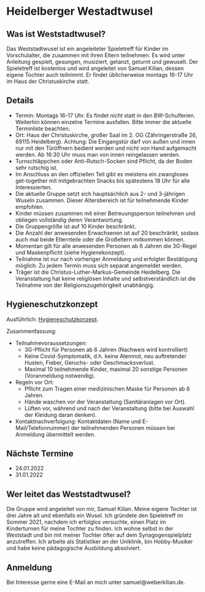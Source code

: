 # Heidelberger Westadtwusel
## Was ist Weststadtwusel?
Das Weststadtwusel ist ein angeleiteter Spieletreff für Kinder im Vorschulalter, die zusammen mit ihren Eltern teilnehmen. Es wird unter Anleitung gespielt, gesungen, musiziert, getanzt, geturnt und gewuselt. Der Spieletreff ist kostenlos und wird angeleitet von Samuel Kilian, dessen eigene Tochter auch teilnimmt. Er findet üblicherweise montags 16-17 Uhr im Haus der Christuskirche statt.

## Details
* Termin: Montags 16-17 Uhr. Es findet *nicht* statt in den BW-Schulferien. Weiterhin können einzelne Termine ausfallen. Bitte immer die aktuelle Terminliste beachten.
* Ort: Haus der Christuskirche, großer Saal im 2. OG (Zähringerstraße 26, 69115 Heidelberg). Achtung: Die Eingangstür darf von außen und innen nur mit den Türöffnern bedient werden und nicht von Hand aufgemacht werden. Ab 16:30 Uhr muss man von innen reingelassen werden.
* Turnschläppchen oder Anti-Rutsch-Socken sind Pflicht, da der Boden sehr rutschig ist.
* Im Anschluss an den offiziellen Teil gibt es meistens ein zwangloses get-together mit mitgebrachten Snacks bis spätestens 18 Uhr für alle Interessierten.
* Die aktuelle Gruppe setzt sich hauptsächlich aus 2- und 3-jährigen Wuseln zusammen. Dieser Altersbereich ist für teilnehmende Kinder empfohlen.
* Kinder müssen zusammen mit einer Betreuungsperson teilnehmen und obliegen vollständig deren Verantwortung.
* Die Gruppengröße ist auf 10 Kinder beschränkt.
* Die Anzahl der anwesenden Erwachsenen ist auf 20 beschränkt, sodass auch mal beide Elternteile oder die Großeltern mitkommen können.
* Momentan gilt für alle anwesenden Personen ab 6 Jahren die 3G-Regel und Maskenpflicht (siehe Hygienekonzept).
* Teilnahme ist nur nach vorheriger Anmeldung und erfolgter Bestätigung möglich. Zu jedem Termin muss sich separat angemeldet werden.
* Träger ist die Christus-Luther-Markus-Gemeinde Heidelberg. Die Veranstaltung hat keine religiösen Inhalte und selbstverständlich ist die Teilnahme von der Religionszugehörigkeit unabhängig.

## Hygieneschutzkonzept
Ausführlich: [Hygieneschutzkonzept](https://muelsak.github.io/weststadtwusel/hygieneschutzkonzept).

Zusammenfassung:
* Teilnahmevoraussetzungen:
  * 3G-Pflicht für Personen ab 6 Jahren (Nachweis wird kontrolliert)
  * Keine Covid-Symptomatik, d.h. keine Atemnot, neu auftretender Husten, Fieber, Geruchs- oder Geschmacksverlust.
  * Maximal 10 teilnehmende Kinder, maximal 20 sonstige Personen (Voranmeldung notwendig).
* Regeln vor Ort:
  * Pflicht zum Tragen einer medizinischen Maske für Personen ab 6 Jahren.
  * Hände waschen vor der Veranstaltung (Sanitäranlagen vor Ort).
  * Lüften vor, während und nach der Veranstaltung (bitte bei Auswahl der Kleidung daran denken).
* Kontaktnachverfolgung: Kontaktdaten (Name und E-Mail/Telefonnummer) der teilnehmenden Personen müssen bei Anmeldung übermittelt werden.

## Nächste Termine
* 24.01.2022
* 31.01.2022

## Wer leitet das Weststadtwusel?
Die Gruppe wird angeleitet von mir, Samuel Kilian. Meine eigene Tochter ist drei Jahre alt und ebenfalls ein Wusel. Ich gründete den Spieletreff im Sommer 2021, nachdem ich erfolglos versuchte, einen Platz im Kinderturnen für meine Tochter zu finden. Ich wohne selbst in der Weststadt und bin mit meiner Tochter öfter auf dem Synagogenspielplatz anzutreffen. Ich arbeite als Statistiker an der Uniklinik, bin Hobby-Musiker und habe keine pädagogische Ausbildung absolviert.

## Anmeldung
Bei Interesse gerne eine E-Mail an mich unter sam<!-- abc@def -->uel@we<!-- @abc.de -->berkil<!-- @abc.de -->ian.de.
